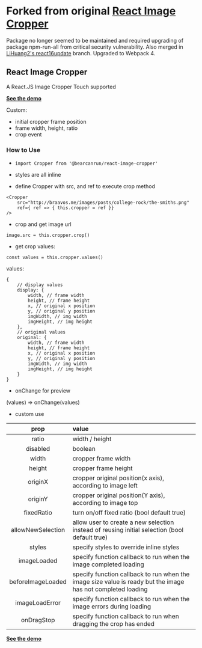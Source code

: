 
# Forked from original [React Image Cropper](https://github.com/jerryshew/react-image-cropper/blob/master/LICENSE)
Package no longer seemed to be maintained and required upgrading of package npm-run-all from critical security vulnerability.
Also merged in [LiHuang2's react16update](https://github.com/lihuang2/react-image-cropper.git) branch. Upgraded to Webpack 4.

## React Image Cropper

A React.JS Image Cropper
Touch supported

**[See the demo](http://braavos.me/react-image-cropper/)**

Custom:

+ initial cropper frame position
+ frame width, height, ratio
+ crop event

### How to Use

+ `import Cropper from '@bearcanrun/react-image-cropper'`

+ styles are all inline

+ define Cropper with src, and ref to execute crop method  

```
<Cropper
    src="http://braavos.me/images/posts/college-rock/the-smiths.png"
    ref={ ref => { this.cropper = ref }}
/>
```

+ crop and get image url

`image.src = this.cropper.crop()`

+ get crop values:

`const values = this.cropper.values()`

values:

```
{
    // display values
    display: {
        width, // frame width
        height, // frame height
        x, // original x position
        y, // original y position
        imgWidth, // img width
        imgHeight, // img height
    },
    // original values
    original: {
        width, // frame width
        height, // frame height
        x, // original x position
        y, // original y position
        imgWidth, // img width
        imgHeight, // img height
    }
}
```


+ onChange for preview

(values) => onChange(values)

+ custom use

| prop  |  value   |
|:-------:|:--------|
| ratio | width / height |
| disabled | boolean |
| width | cropper frame width |
| height | cropper frame height |
| originX | cropper original position(x axis), according to image left |
| originY | cropper original position(Y axis), according to image top |
| fixedRatio | turn on/off fixed ratio (bool default true) |
| allowNewSelection | allow user to create a new selection instead of reusing initial selection (bool default true) |
| styles | specify styles to override inline styles |
| imageLoaded | specify function callback to run when the image completed loading |
| beforeImageLoaded | specify function callback to run when the image size value is ready but the image has not completed loading |
| imageLoadError | specify function callback to run when the image errors during loading |
| onDragStop | specify function callback to run when dragging the crop has ended |


**[See the demo](http://braavos.me/react-image-cropper/)**
